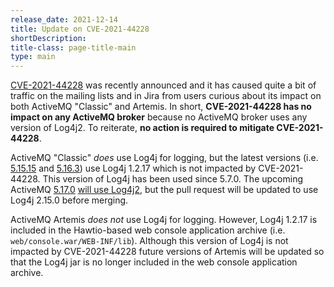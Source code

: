 ```yaml
---
release_date: 2021-12-14
title: Update on CVE-2021-44228
shortDescription:
title-class: page-title-main
type: main
---
```

[CVE-2021-44228](https://nvd.nist.gov/vuln/detail/CVE-2021-44228) was recently announced and it has caused quite a bit of traffic on the mailing lists and in Jira from users curious about its impact on both ActiveMQ "Classic" and Artemis. In short, **CVE-2021-44228 has no impact on any ActiveMQ broker** because no ActiveMQ broker uses any version of Log4j2. To reiterate, **no action is required to mitigate CVE-2021-44228**.

ActiveMQ "Classic" *does* use Log4j for logging, but the latest versions (i.e. [5.15.15](https://activemq.apache.org/activemq-5015015-release) and [5.16.3](https://activemq.apache.org/activemq-5016003-release)) use Log4j 1.2.17 which is not impacted by CVE-2021-44228. This version of Log4j has been used since 5.7.0. The upcoming ActiveMQ [5.17.0](https://github.com/apache/activemq/tree/main) [will use Log4j2](https://github.com/apache/activemq/pull/662), but the pull request will be updated to use Log4j 2.15.0 before merging.

ActiveMQ Artemis *does not* use Log4j for logging. However, Log4j 1.2.17 is included in the Hawtio-based web console application archive (i.e. `web/console.war/WEB-INF/lib`). Although this version of Log4j is not impacted by CVE-2021-44228 future versions of Artemis will be updated so that the Log4j jar is no longer included in the web console application archive.
